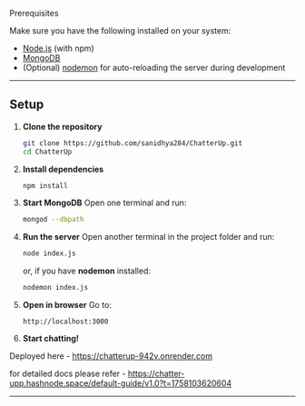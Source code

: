 Prerequisites

Make sure you have the following installed on your system:

* [Node.js](https://nodejs.org/) (with npm)
* [MongoDB](https://www.mongodb.com/try/download/community)
* (Optional) [nodemon](https://www.npmjs.com/package/nodemon) for auto-reloading the server during development

---

## Setup

1. **Clone the repository**

   ```bash
   git clone https://github.com/sanidhya284/ChatterUp.git
   cd ChatterUp
   ```

2. **Install dependencies**

   ```bash
   npm install
   ```

3. **Start MongoDB**
   Open one terminal and run:

   ```bash
   mongod --dbpath
   ```

4. **Run the server**
   Open another terminal in the project folder and run:

   ```bash
   node index.js
   ```

   or, if you have **nodemon** installed:

   ```bash
   nodemon index.js
   ```

5. **Open in browser**
   Go to:

   ```
   http://localhost:3000
   ```

6. **Start chatting!**

Deployed here - https://chatterup-942v.onrender.com

for detailed docs please refer - https://chatter-upp.hashnode.space/default-guide/v1.0?t=1758103620604

---

